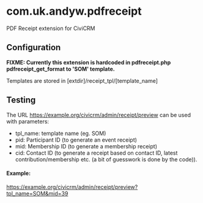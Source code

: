 # com.uk.andyw.pdfreceipt

PDF Receipt extension for CiviCRM

## Configuration
**FIXME: Currently this extension is hardcoded in pdfreceipt.php pdfreceipt_get_format to 'SOM' template.**

Templates are stored in [extdir]/receipt_tpl/[template_name]

## Testing
The URL https://example.org/civicrm/admin/receipt/preview can be used with parameters:
* tpl_name: template name (eg. SOM)
* pid: Participant ID (to generate an event receipt)
* mid: Membership ID (to generate a membership receipt)
* cid: Contact ID (to generate a receipt based on contact ID, latest contribution/membership etc. (a bit of guesswork is done by the code)).

#### Example:
https://example.org/civicrm/admin/receipt/preview?tpl_name=SOM&mid=39

